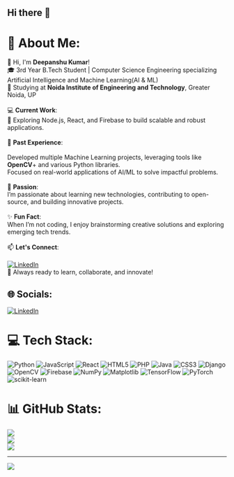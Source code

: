 ## Hi there 👋

<!--
**DeepuKr0315/DeepuKr0315** is a ✨ _special_ ✨ repository because its `README.md` (this file) appears on your GitHub profile.

Here are some ideas to get you started:

- 🔭 I’m currently working on ...
- 🌱 I’m currently learning ...
- 👯 I’m looking to collaborate on ...
- 🤔 I’m looking for help with ...
- 💬 Ask me about ...
- 📫 How to reach me: ...
- 😄 Pronouns: ...
- ⚡ Fun fact: ...
-->
# 💫 About Me:
👋 Hi, I'm **Deepanshu Kumar**!<br>🎓 3rd Year B.Tech Student | Computer Science Engineering specializing Artificial Intelligence and Machine Learning(AI & ML)<br>🏫 Studying at **Noida Institute of Engineering and Technology**, Greater Noida, UP<br><br>💻 **Current Work**:<br>🌟 Exploring Node.js, React, and Firebase to build scalable and robust applications.<br><br>🤖 **Past Experience**:<br><br>Developed multiple Machine Learning projects, leveraging tools like **OpenCV**+ and various Python libraries.<br>Focused on real-world applications of AI/ML to solve impactful problems.<br><br>🌱 **Passion**:<br>I’m passionate about learning new technologies, contributing to open-source, and building innovative projects.<br><br>✨ **Fun Fact**:<br>When I’m not coding, I enjoy brainstorming creative solutions and exploring emerging tech trends.<br><br>📫 **Let's Connect**:<br><br>[![LinkedIn](https://img.shields.io/badge/LinkedIn-%230077B5.svg?logo=linkedin&logoColor=white)](https://www.linkedin.com/in/deepanshu-kr/)<br>🚀 Always ready to learn, collaborate, and innovate!


## 🌐 **Socials**:
[![LinkedIn](https://img.shields.io/badge/LinkedIn-%230077B5.svg?logo=linkedin&logoColor=white)](https://www.linkedin.com/in/deepanshu-kr/)

# 💻 **Tech Stack**:
![Python](https://img.shields.io/badge/python-3670A0?style=for-the-badge&logo=python&logoColor=ffdd54) ![JavaScript](https://img.shields.io/badge/javascript-%23323330.svg?style=for-the-badge&logo=javascript&logoColor=%23F7DF1E) ![React](https://img.shields.io/badge/react-%2320232a.svg?style=for-the-badge&logo=react&logoColor=%2361DAFB) ![HTML5](https://img.shields.io/badge/html5-%23E34F26.svg?style=for-the-badge&logo=html5&logoColor=white) ![PHP](https://img.shields.io/badge/php-%23777BB4.svg?style=for-the-badge&logo=php&logoColor=white) ![Java](https://img.shields.io/badge/java-%23ED8B00.svg?style=for-the-badge&logo=openjdk&logoColor=white) ![CSS3](https://img.shields.io/badge/css3-%231572B6.svg?style=for-the-badge&logo=css3&logoColor=white) ![Django](https://img.shields.io/badge/django-%23092E20.svg?style=for-the-badge&logo=django&logoColor=white) ![OpenCV](https://img.shields.io/badge/opencv-%23white.svg?style=for-the-badge&logo=opencv&logoColor=white) ![Firebase](https://img.shields.io/badge/firebase-a08021?style=for-the-badge&logo=firebase&logoColor=ffcd34) ![NumPy](https://img.shields.io/badge/numpy-%23013243.svg?style=for-the-badge&logo=numpy&logoColor=white) ![Matplotlib](https://img.shields.io/badge/Matplotlib-%23ffffff.svg?style=for-the-badge&logo=Matplotlib&logoColor=black) ![TensorFlow](https://img.shields.io/badge/TensorFlow-%23FF6F00.svg?style=for-the-badge&logo=TensorFlow&logoColor=white) ![PyTorch](https://img.shields.io/badge/PyTorch-%23EE4C2C.svg?style=for-the-badge&logo=PyTorch&logoColor=white) ![scikit-learn](https://img.shields.io/badge/scikit--learn-%23F7931E.svg?style=for-the-badge&logo=scikit-learn&logoColor=white)
# 📊 **GitHub Stats**:
![](https://github-readme-stats.vercel.app/api?username=DeepuKr0315&theme=radical&hide_border=false&include_all_commits=false&count_private=false)<br/>
![](https://github-readme-streak-stats.herokuapp.com/?user=DeepuKr0315&theme=radical&hide_border=false)<br/>
![](https://github-readme-stats.vercel.app/api/top-langs/?username=DeepuKr0315&theme=radical&hide_border=false&include_all_commits=false&count_private=false&layout=compact)

---
[![](https://visitcount.itsvg.in/api?id=DeepuKr0315&icon=0&color=0)](https://visitcount.itsvg.in)

<!-- Proudly created with GPRM ( https://gprm.itsvg.in ) -->
